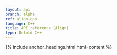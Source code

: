 ```yaml
---
layout: api
branch: alpha
ref: align-cpp
language: C++
title: API reference (Align)
type: Defold C++
---
```

{% include anchor_headings.html html=content %}